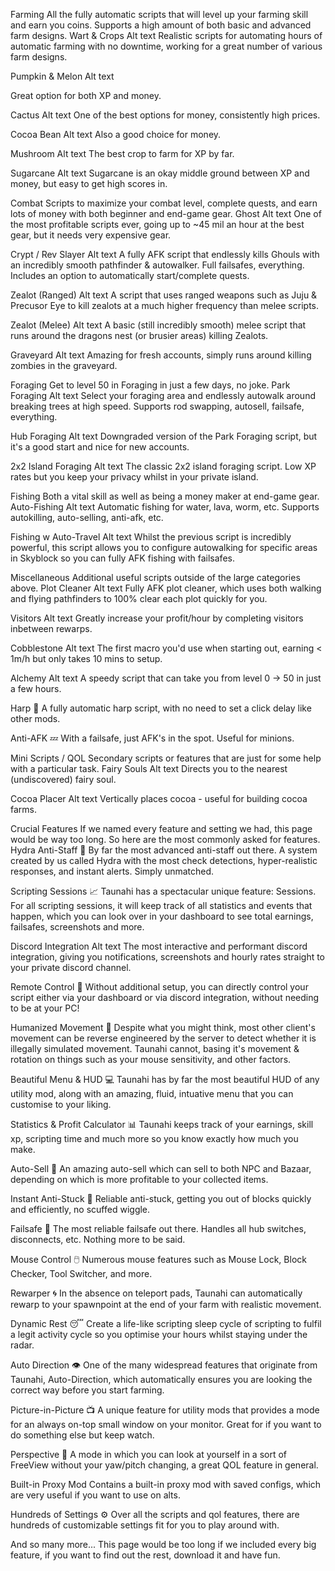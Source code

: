 Farming All the fully automatic scripts that will level up your farming skill and earn you coins. Supports a high amount of both basic and advanced farm designs. Wart & Crops Alt text Realistic scripts for automating hours of automatic farming with no downtime, working for a great number of various farm designs.

Pumpkin & Melon Alt text

Great option for both XP and money.

Cactus Alt text One of the best options for money, consistently high prices.

Cocoa Bean Alt text Also a good choice for money.

Mushroom Alt text The best crop to farm for XP by far.

Sugarcane Alt text Sugarcane is an okay middle ground between XP and money, but easy to get high scores in.

Combat Scripts to maximize your combat level, complete quests, and earn lots of money with both beginner and end-game gear. Ghost Alt text One of the most profitable scripts ever, going up to ~45 mil an hour at the best gear, but it needs very expensive gear.

Crypt / Rev Slayer Alt text A fully AFK script that endlessly kills Ghouls with an incredibly smooth pathfinder & autowalker. Full failsafes, everything. Includes an option to automatically start/complete quests.

Zealot (Ranged) Alt text A script that uses ranged weapons such as Juju & Precusor Eye to kill zealots at a much higher frequency than melee scripts.

Zealot (Melee) Alt text A basic (still incredibly smooth) melee script that runs around the dragons nest (or brusier areas) killing Zealots.

Graveyard Alt text Amazing for fresh accounts, simply runs around killing zombies in the graveyard.

Foraging Get to level 50 in Foraging in just a few days, no joke. Park Foraging Alt text Select your foraging area and endlessly autowalk around breaking trees at high speed. Supports rod swapping, autosell, failsafe, everything.

Hub Foraging Alt text Downgraded version of the Park Foraging script, but it's a good start and nice for new accounts.

2x2 Island Foraging Alt text The classic 2x2 island foraging script. Low XP rates but you keep your privacy whilst in your private island.

Fishing Both a vital skill as well as being a money maker at end-game gear. Auto-Fishing Alt text Automatic fishing for water, lava, worm, etc. Supports autokilling, auto-selling, anti-afk, etc.

Fishing w Auto-Travel Alt text Whilst the previous script is incredibly powerful, this script allows you to configure autowalking for specific areas in Skyblock so you can fully AFK fishing with failsafes.

Miscellaneous Additional useful scripts outside of the large categories above. Plot Cleaner Alt text Fully AFK plot cleaner, which uses both walking and flying pathfinders to 100% clear each plot quickly for you.

Visitors Alt text Greatly increase your profit/hour by completing visitors inbetween rewarps.

Cobblestone Alt text The first macro you'd use when starting out, earning < 1m/h but only takes 10 mins to setup.

Alchemy Alt text A speedy script that can take you from level 0 → 50 in just a few hours.

Harp 🎺 A fully automatic harp script, with no need to set a click delay like other mods.

Anti-AFK 💤 With a failsafe, just AFK's in the spot. Useful for minions.

Mini Scripts / QOL Secondary scripts or features that are just for some help with a particular task. Fairy Souls Alt text Directs you to the nearest (undiscovered) fairy soul.

Cocoa Placer Alt text Vertically places cocoa - useful for building cocoa farms.

Crucial Features If we named every feature and setting we had, this page would be way too long. So here are the most commonly asked for features. Hydra Anti-Staff 👮️ By far the most advanced anti-staff out there. A system created by us called Hydra with the most check detections, hyper-realistic responses, and instant alerts. Simply unmatched.

Scripting Sessions 📈 Taunahi has a spectacular unique feature: Sessions. For all scripting sessions, it will keep track of all statistics and events that happen, which you can look over in your dashboard to see total earnings, failsafes, screenshots and more.

Discord Integration Alt text The most interactive and performant discord integration, giving you notifications, screenshots and hourly rates straight to your private discord channel.

Remote Control 🤖 Without additional setup, you can directly control your script either via your dashboard or via discord integration, without needing to be at your PC!

Humanized Movement 👀 Despite what you might think, most other client's movement can be reverse engineered by the server to detect whether it is illegally simulated movement. Taunahi cannot, basing it's movement & rotation on things such as your mouse sensitivity, and other factors.

Beautiful Menu & HUD 💻 Taunahi has by far the most beautiful HUD of any utility mod, along with an amazing, fluid, intuative menu that you can customise to your liking.

Statistics & Profit Calculator 📊 Taunahi keeps track of your earnings, skill xp, scripting time and much more so you know exactly how much you make.

Auto-Sell 💸 An amazing auto-sell which can sell to both NPC and Bazaar, depending on which is more profitable to your collected items.

Instant Anti-Stuck 🏃 Reliable anti-stuck, getting you out of blocks quickly and efficiently, no scuffed wiggle.

Failsafe 💎 The most reliable failsafe out there. Handles all hub switches, disconnects, etc. Nothing more to be said.

Mouse Control 🖱️ Numerous mouse features such as Mouse Lock, Block Checker, Tool Switcher, and more.

Rewarper 🌀 In the absence on teleport pads, Taunahi can automatically rewarp to your spawnpoint at the end of your farm with realistic movement.

Dynamic Rest 😴 Create a life-like scripting sleep cycle of scripting to fulfil a legit activity cycle so you optimise your hours whilst staying under the radar.

Auto Direction 👁️ One of the many widespread features that originate from Taunahi, Auto-Direction, which automatically ensures you are looking the correct way before you start farming.

Picture-in-Picture 📺 A unique feature for utility mods that provides a mode for an always on-top small window on your monitor. Great for if you want to do something else but keep watch.

Perspective 👤 A mode in which you can look at yourself in a sort of FreeView without your yaw/pitch changing, a great QOL feature in general.

Built-in Proxy Mod Contains a built-in proxy mod with saved configs, which are very useful if you want to use on alts.

Hundreds of Settings ⚙️ Over all the scripts and qol features, there are hundreds of customizable settings fit for you to play around with.

And so many more... This page would be too long if we included every big feature, if you want to find out the rest, download it and have fun.
